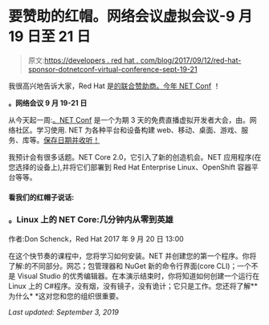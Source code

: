 # 要赞助的红帽。网络会议虚拟会议-9 月 19 日至 21 日

> 原文:[https://developers . red hat . com/blog/2017/09/12/red-hat-sponsor-dotnetconf-virtual-conference-sept-19-21](https://developers.redhat.com/blog/2017/09/12/red-hat-sponsor-dotnetconf-virtual-conference-sept-19-21)

我很高兴地告诉大家，Red Hat 是[的联合赞助商。今年 NET Conf](https://www.dotnetconf.net/?utm_source=redhat&utm_campaign=netconfsavedate) ！

**。网络会议 9 月 19-21 日**

从今天起一周:[。NET Conf](https://www.dotnetconf.net/?utm_source=redhat&utm_campaign=netconfsavedate) 是一个为期 3 天的免费直播虚拟开发者大会，由。网络社区。学习使用. NET 为各种平台和设备构建 web、移动、桌面、游戏、服务、库等。[保存日期并收听！](https://www.dotnetconf.net/?utm_source=redhat&utm_campaign=netconfsavedate)

我预计会有很多话题。NET Core 2.0，它引入了新的创造机会。NET 应用程序(在您选择的设备上),并将它们部署到 Red Hat Enterprise Linux、OpenShift 容器平台等等。

#### 看我们的红帽子说话:

### **。Linux 上的 NET Core:几分钟内从零到英雄**

作者:Don Schenck，Red Hat
2017 年 9 月 20 日 13:00

在这个快节奏的课程中，您将学习如何安装。NET 并创建您的第一个程序。你将了解:的不同部分。网芯；包管理器和 NuGet 新的命令行界面(core CLI)；一个不是 Visual Studio 的优秀编辑器。在本演示结束时，你将知道如何创建一个运行在 Linux 上的 C#程序。没有烟，没有镜子，没有诡计；它只是工作。您还将了解**为什么* *这对您和您的组织很重要。

*Last updated: September 3, 2019*
